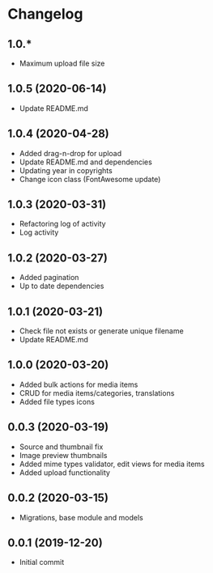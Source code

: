 Changelog
=========

## 1.0.*
 * Maximum upload file size
 
## 1.0.5 (2020-06-14)
 * Update README.md
 
## 1.0.4 (2020-04-28)
 * Added drag-n-drop for upload
 * Update README.md and dependencies
 * Updating year in copyrights
 * Change icon class (FontAwesome update)
 
## 1.0.3 (2020-03-31)
 * Refactoring log of activity
 * Log activity

## 1.0.2 (2020-03-27)
 * Added pagination
 * Up to date dependencies
 
## 1.0.1 (2020-03-21)
 * Check file not exists or generate unique filename
 * Update README.md

## 1.0.0 (2020-03-20)
 * Added bulk actions for media items
 * CRUD for media items/categories, translations
 * Added file types icons
 
## 0.0.3 (2020-03-19)
 * Source and thumbnail fix
 * Image preview thumbnails
 * Added mime types validator, edit views for media items
 * Added upload functionality
 
## 0.0.2 (2020-03-15)
 * Migrations, base module and models
 
## 0.0.1 (2019-12-20)
 * Initial commit